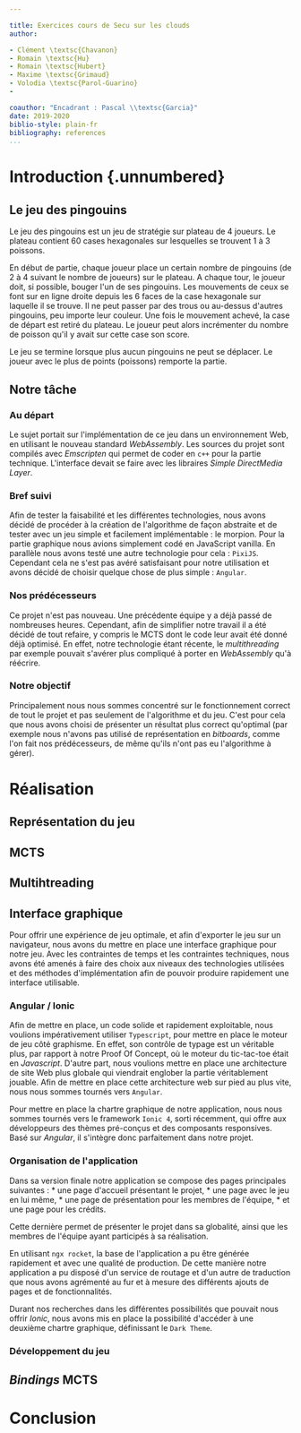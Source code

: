 ```yaml
---

title: Exercices cours de Secu sur les clouds
author:

- Clément \textsc{Chavanon}
- Romain \textsc{Hu}
- Romain \textsc{Hubert}
- Maxime \textsc{Grimaud}
- Volodia \textsc{Parol-Guarino}
-

coauthor: "Encadrant : Pascal \\textsc{Garcia}"
date: 2019-2020
biblio-style: plain-fr
bibliography: references
...
```


# Introduction {.unnumbered}

## Le jeu des pingouins

Le jeu des pingouins est un jeu de stratégie sur plateau de 4 joueurs. Le plateau contient 60 cases hexagonales sur lesquelles se trouvent 1 à 3 poissons.

En début de partie, chaque joueur place un certain nombre de pingouins (de 2 à 4 suivant le nombre de joueurs) sur le plateau. A chaque tour, le joueur doit, si possible, bouger l'un de ses pingouins. Les mouvements de ceux se font sur en ligne droite depuis les 6 faces de la case hexagonale sur laquelle il se trouve. Il ne peut passer par des trous ou au-dessus d'autres pingouins, peu importe leur couleur. Une fois le mouvement achevé, la case de départ est retiré du plateau. Le joueur peut alors incrémenter du nombre de poisson qu'il y avait sur cette case son score.

Le jeu se termine lorsque plus aucun pingouins ne peut se déplacer. Le joueur avec le plus de points (poissons) remporte la partie.

## Notre tâche

### Au départ

Le sujet portait sur l'implémentation de ce jeu dans un environnement Web, en utilisant le nouveau standard _WebAssembly_. Les sources du projet sont compilés avec _Emscripten_ qui permet de coder en `c++` pour la partie technique. L'interface devait se faire avec les libraires _Simple DirectMedia Layer_.

### Bref suivi

Afin de tester la faisabilité et les différentes technologies, nous avons décidé de procéder à la création de l'algorithme de façon abstraite et de tester avec un jeu simple et facilement implémentable : le morpion. Pour la partie graphique nous avions simplement codé en JavaScript vanilla. En parallèle nous avons testé une autre technologie pour cela : `PixiJS`. Cependant cela ne s'est pas avéré satisfaisant pour notre utilisation et avons décidé de choisir quelque chose de plus simple : `Angular`.

### Nos prédécesseurs

Ce projet n'est pas nouveau. Une précédente équipe y a déjà passé de nombreuses heures. Cependant, afin de simplifier notre travail il a été décidé de tout refaire, y compris le MCTS dont le code leur avait été donné déjà optimisé. En effet, notre technologie étant récente, le _multithreading_ par exemple pouvait s'avérer plus compliqué à porter en _WebAssembly_ qu'à réécrire.

### Notre objectif

Principalement nous nous sommes concentré sur le fonctionnement correct de tout le projet et pas seulement de l'algorithme et du jeu. C'est pour cela que nous avons choisi de présenter un résultat plus correct qu'optimal (par exemple nous n'avons pas utilisé de représentation en _bitboards_, comme l'on fait nos prédécesseurs, de même qu'ils n'ont pas eu l'algorithme à gérer).

# Réalisation

## Représentation du jeu

## MCTS

## Multihtreading

## Interface graphique 
  Pour offrir une expérience de jeu optimale, et afin d'exporter le jeu sur un navigateur, nous avons du mettre en place une interface graphique pour notre jeu. Avec les contraintes de temps et les contraintes techniques, nous avons été amenés à faire des choix aux niveaux des technologies utilisées et des méthodes d'implémentation afin de pouvoir produire rapidement une interface utilisable.
### Angular / Ionic
  Afin de mettre en place, un code solide et rapidement exploitable, nous voulions impérativement utiliser `Typescript`, pour mettre en place le moteur de jeu côté graphisme. En effet, son contrôle de typage est un véritable plus, par rapport à notre Proof Of Concept, où le moteur du tic-tac-toe était en _Javascript_. 
  D'autre part, nous voulions mettre en place une architecture de site Web plus globale qui viendrait englober la partie véritablement jouable. Afin de mettre en place cette architecture web sur pied au plus vite, nous nous sommes tournés vers `Angular`. 
  
  Pour mettre en place la chartre graphique de notre application, nous nous sommes tournés vers le framework `Ionic 4`, sorti récemment, qui offre aux développeurs des thèmes pré-conçus et des composants responsives. Basé sur _Angular_, il s'intègre donc parfaitement dans notre projet.  

### Organisation de l'application
  Dans sa version finale notre application se compose des pages principales suivantes :
    * une page d'accueil présentant le projet,
    * une page avec le jeu en lui même,
    * une page de présentation pour les membres de l'équipe,
    * et une page pour les crédits.
    
   Cette dernière permet de présenter le projet dans sa globalité, ainsi que les membres de l'équipe ayant participés à sa réalisation. 
   
   En utilisant `ngx rocket`, la base de l'application a pu être générée rapidement et avec une qualité de production. De cette manière notre application a pu disposé d'un service de routage et d'un autre de traduction que nous avons agrémenté au fur et à mesure des différents ajouts de pages et de fonctionnalités. 
   
   Durant nos recherches dans les différentes possibilités que pouvait nous offrir _Ionic_, nous avons mis en place la possibilité d'accéder à une deuxième chartre graphique, définissant le `Dark Theme`.
   
### Développement du jeu

## _Bindings_ MCTS

# Conclusion
